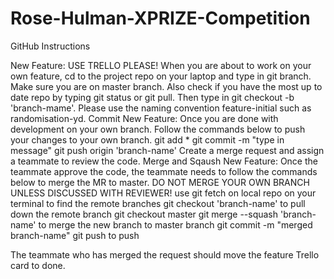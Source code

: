 # Rose-Hulman-XPRIZE-Competition

GitHub Instructions

New Feature: 
USE TRELLO PLEASE!
	When you are about to work on your own feature, cd to the project repo on your laptop and type in git branch. Make sure you are on master branch. Also check if you have the most up to date repo by typing git status or git pull. Then type in git checkout -b 'branch-mame'. Please use the naming convention feature-initial such as randomisation-yd.
Commit New Feature: 
Once you are done with development on your own branch. Follow the commands below to push your changes to your own branch.
	git add *
	git commit -m "type in message"
	git push origin 'branch-name'
Create a merge request and assign a teammate to review the code.
Merge and Sqaush New Feature:
	Once the teammate approve the code, the teammate needs to follow the commands below to merge the MR to master. 
	DO NOT MERGE YOUR OWN BRANCH UNLESS DISCUSSED WITH REVIEWER!
	use git fetch on local repo on your terminal to find the remote branches
	git checkout 'branch-name' to pull down the remote branch
	git checkout master 
	git merge --squash 'branch-name' to merge the new branch to master branch
	git commit -m "merged branch-name" 
	git push to push
	
The teammate who has merged the request should move the feature Trello card to done. 
